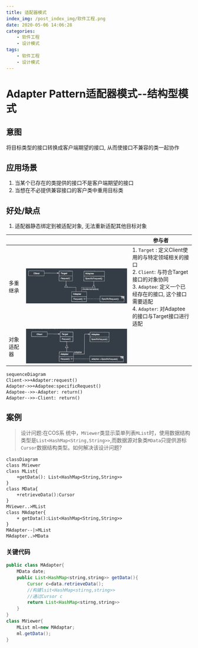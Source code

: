 ```yaml
---
title: 适配器模式
index_img: /post_index_img/软件工程.png
date: 2020-05-06 14:06:28
categories:
    - 软件工程
    - 设计模式
tags:
    - 软件工程
    - 设计模式
---
```


# Adapter Pattern适配器模式--结构型模式

## 意图

将目标类型的接口转换成客户端期望的接口, 从而使接口不兼容的类一起协作

## 应用场景

1. 当某个已存在的类提供的接口不是客户端期望的接口
2. 当想在不必提供兼容接口的客户类中重用目标类

## 好处/缺点

1. 适配器静态绑定到被适配对象, 无法重新适配其他目标对象

|            |                                                              | 参与者                                                       |
| ---------- | ------------------------------------------------------------ | ------------------------------------------------------------ |
| 多重继承   | ![image-20200506142137574](%E9%80%82%E9%85%8D%E5%99%A8%E6%A8%A1%E5%BC%8F/image-20200506142137574.png) | 1. `Target` : 定义Client使用的与特定领域相关的接口<br />2. `Client`: 与符合Target接口的对象协同<br />3. `Adaptee`: 定义一个已经存在的接口, 这个接口需要适配<br />4. `Adapter`: 对Adaptee的接口与Target接口进行适配 |
| 对象适配器 | ![image-20200506142232892](%E9%80%82%E9%85%8D%E5%99%A8%E6%A8%A1%E5%BC%8F/image-20200506142232892.png) |                                                              |

```mermaid
sequenceDiagram
Client->>+Adapter:request()
Adapter->>+Adaptee:specificRequest()
Adaptee-->>-Adapter: return()
Adapter-->>-Client: return()
```

## 案例

> 设计问题:在COS系 统中，`MViewer`类显示菜单列表`MList`时，使用数据结构类型是`List<HashMap<String,String>>`,而数据源对象类`MData`只提供游标`Cursor`数据结构类型。如何解决该设计问题?

```mermaid
classDiagram
class MViewer
class MList{
	+getData(): List<HashMap<String,String>>
}
class MData{
	+retrieveData():Cursor
}
MViewer..>MList
class MAdapter{
	+ getData():List<HashMap<String,String>>
}
MAdapter--|>MList
MAdapter..>MData
```

### 关键代码

```java
public class MAdapter{
    MData date;
    public List<HashMap<string,string>> getData(){
        Cursor c=data.retrieveData();
        //构建lsit<HashMap<stirng,string>>
        //通过Cursor c
        return List<HashMap<stirng,string>>
    }
}
class MViewer{
    MList ml=new MAdaptar;
    ml.getData();
}
```

